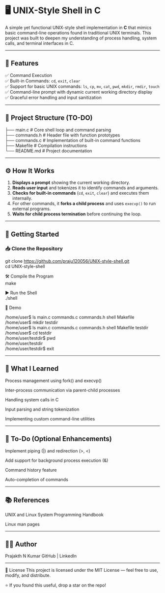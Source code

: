 # 🖥️ UNIX-Style Shell in C

A simple yet functional UNIX-style shell implementation in **C** that mimics basic command-line operations found in traditional UNIX terminals. This project was built to deepen my understanding of process handling, system calls, and terminal interfaces in C.

---

## 📌 Features

✅ Command Execution  
✅ Built-in Commands: `cd`, `exit`, `clear`  
✅ Support for basic UNIX commands: `ls`, `cp`, `mv`, `cat`, `pwd`, `mkdir`, `rmdir`, `touch`  
✅ Command-line prompt with dynamic current working directory display  
✅ Graceful error handling and input sanitization  

---

## 📂 Project Structure  (TO-DO)
 
├── main.c # Core shell loop and command parsing  
├── commands.h # Header file with function prototypes  
├── commands.c # Implementation of built-in command functions  
├── Makefile # Compilation instructions  
└── README.md # Project documentation  


---

## ⚙️ How It Works

1. **Displays a prompt** showing the current working directory.
2. **Reads user input** and tokenizes it to identify commands and arguments.
3. **Checks for built-in commands** (`cd`, `exit`, `clear`) and executes them internally.
4. For other commands, it **forks a child process** and uses `execvp()` to run external programs.
5. **Waits for child process termination** before continuing the loop.

---

## 🚀 Getting Started

### 📥 Clone the Repository  

git clone https://github.com/praju120056/UNIX-style-shell.git  
cd UNIX-style-shell


🛠️ Compile the Program  
make

▶️ Run the Shell  
./shell

📸 Demo

/home/user$ ls
main.c  commands.c  commands.h  shell  Makefile  
/home/user$ mkdir testdir  
/home/user$ ls
main.c  commands.c  commands.h  shell  Makefile  testdir  
/home/user$ cd testdir  
/home/user/testdir$ pwd  
/home/user/testdir  
/home/user/testdir$ exit  

---

## 🎯 What I Learned
Process management using fork() and execvp()

Inter-process communication via parent-child processes

Handling system calls in C

Input parsing and string tokenization

Implementing custom command-line utilities

---

## 📌 To-Do (Optional Enhancements)
Implement piping (|) and redirection (>, <)

Add support for background process execution (&)

Command history feature

Auto-completion of commands

---

## 📚 References
UNIX and Linux System Programming Handbook

Linux man pages

---

## 🧑‍💻 Author
Prajakth N Kumar
GitHub | LinkedIn

---

📜 License
This project is licensed under the MIT License — feel free to use, modify, and distribute.

⭐️ If you found this useful, drop a star on the repo!
